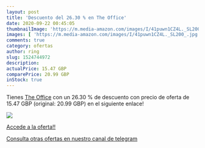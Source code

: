 ```yaml
---
layout: post
title: 'Descuento del 26.30 % en The Office'
date: 2020-09-22 00:45:05
thumbnailImage: 'https://m.media-amazon.com/images/I/41puwn1CZ4L._SL200_.jpg'
images: [ 'https://m.media-amazon.com/images/I/41puwn1CZ4L._SL200_.jpg' ]
comments: true
category: ofertas
author: ring
slug: 1524744972
description:
actualPrice: 15.47 GBP
comparePrice: 20.99 GBP
inStock: true
---
```


Tienes [The Office](https://www.amazon.com/dp/1524744972/?tag=redken08-20) con un 26.30 % de descuento con precio de oferta de 15.47 GBP (original: 20.99 GBP) en el siguiente enlace!

[![](https://m.media-amazon.com/images/I/41puwn1CZ4L._SL200_.jpg)](https://www.amazon.com/dp/1524744972/?tag=redken08-20)

[Accede a la oferta!!](https://www.amazon.com/dp/1524744972/?tag=redken08-20)

[Consulta otras ofertas en nuestro canal de telegram](https://t.me/s/ofertas25)
